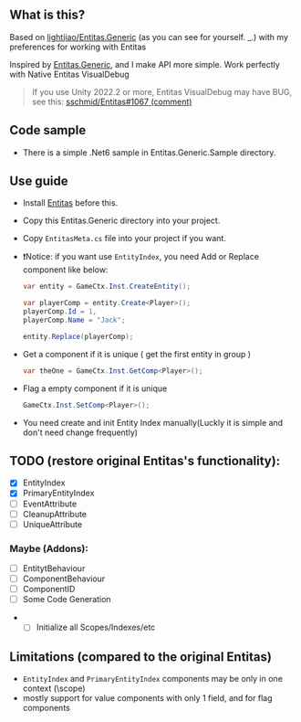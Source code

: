 ## What is this?
Based on [lightjiao/Entitas.Generic](https://github.com/lightjiao/Entitas.Generic) (as you can see for yourself. _.)
with my preferences for working with Entitas

Inspired by [Entitas.Generic](https://github.com/yosadchyi/Entitas.Generic), and I make API more simple. Work perfectly with Native Entitas VisualDebug

> If you use Unity 2022.2 or more, Entitas VisualDebug may have BUG, see this: [sschmid/Entitas#1067 (comment)](https://github.com/sschmid/Entitas/issues/1067#issuecomment-1623734894)

## Code sample 
-  There is a simple .Net6 sample in Entitas.Generic.Sample directory.

## Use guide
- Install [Entitas](https://github.com/sschmid/Entitas) before this.

- Copy this Entitas.Generic directory into your project.

- Copy `EntitasMeta.cs` file into your project if you want.

- ❗Notice: if you want use `EntityIndex`, you need Add or Replace component like below:
  ```csharp
  var entity = GameCtx.Inst.CreateEntity();

  var playerComp = entity.Create<Player>();
  playerComp.Id = 1,
  playerComp.Name = "Jack";
  
  entity.Replace(playerComp);
  ```

- Get a component if it is unique ( get the first entity in group )
  ```csharp
  var theOne = GameCtx.Inst.GetComp<Player>();
  ```

- Flag a empty component if it is unique
  ```csharp
  GameCtx.Inst.SetComp<Player>();
  ```

- You need create and init Entity Index manually(Luckly it is simple and don't need change frequently)

## TODO (restore original Entitas's functionality):

- [x] EntityIndex
- [x] PrimaryEntityIndex
- [ ] EventAttribute
- [ ] CleanupAttribute
- [ ] UniqueAttribute

### Maybe (Addons):
- [ ] EntitytBehaviour
- [ ] ComponentBehaviour
- [ ] ComponentID
- [ ] Some Code Generation
- - [ ] Initialize all Scopes/Indexes/etc

## Limitations (compared to the original Entitas)
- `EntityIndex` and `PrimaryEntityIndex` components may be only in one context (\scope)
- mostly support for value components with only 1 field, and for flag components
